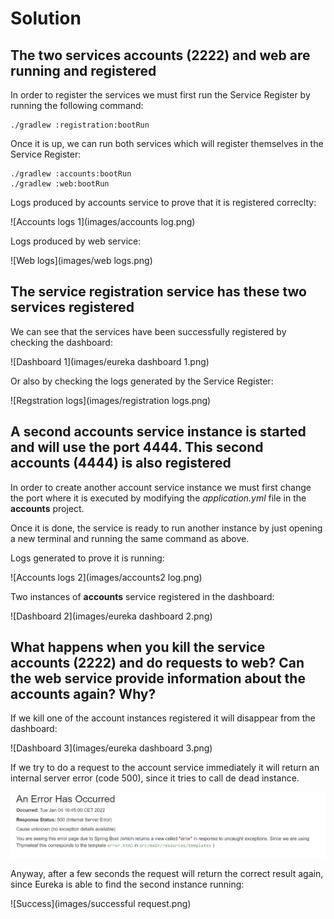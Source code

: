 # Solution


## The two services accounts (2222) and web are running and registered

In order to register the services we must first run the Service Register by running the following command:
```
./gradlew :registration:bootRun
```

Once it is up, we can run both services which will register themselves in the Service Register:
```
./gradlew :accounts:bootRun
./gradlew :web:bootRun
```

Logs produced by accounts service to prove that it is registered correclty:

![Accounts logs 1](images/accounts log.png)

Logs produced by web service:

![Web logs](images/web logs.png)

## The service registration service has these two services registered

We can see that the services have been successfully registered by checking the dashboard:

![Dashboard 1](images/eureka dashboard 1.png)

Or also by checking the logs generated by the Service Register:

![Regstration logs](images/registration logs.png)

## A second accounts service instance is started and will use the port 4444. This second accounts (4444) is also registered

In order to create another account service instance we must first change the port where it is executed by modifying
the *application.yml* file in the **accounts** project.

Once it is done, the service is ready to run another instance by just opening a new terminal and running the same
command as above.

Logs generated to prove it is running:

![Accounts logs 2](images/accounts2 log.png)

Two instances of **accounts** service registered in the dashboard:

![Dashboard 2](images/eureka dashboard 2.png)

## What happens when you kill the service accounts (2222) and do requests to web? Can the web service provide information about the accounts again? Why?

If we kill one of the account instances registered it will disappear from the dashboard:

![Dashboard 3](images/eureka dashboard 3.png)

If we try to do a request to the account service immediately it will return an internal server error (code 500), since
it tries to call de dead instance.

![Server error](images/error.png)

Anyway, after a few seconds the request will return the correct result again, since Eureka is able to find the second
instance running:

![Success](images/successful request.png)